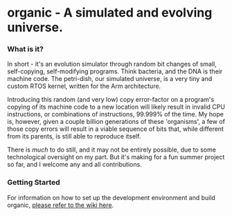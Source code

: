 # organic - A simulated and evolving universe.

### What is it?
In short - it's an evolution simulator through random bit changes of small, self-copying, self-modifying programs. Think bacteria, and the DNA is their machine code. The petri-dish, our simulated universe, is a very tiny and custom RTOS kernel, written for the Arm architecture.

Introducing this random (and very low) copy error-factor on a program's copying of its machine code to a new location will likely result in invalid CPU instructions, or combinations of instructions, 99.999% of the time. My hope is, however, given a couple billion generations of these 'organisms', a few of those copy errors will result in a viable sequence of bits that, while different from its parents, is still able to reproduce itself.

There is _much_ to do still, and it may not be entirely possible, due to some technological oversight on my part. But it's making for a fun summer project so far, and I welcome any and all contributions.

### Getting Started  
For information on how to set up the development environment and build organic, [please refer to the wiki here](https://github.com/tegan-lamoureux/organic/wiki).

